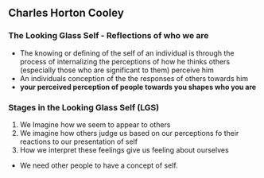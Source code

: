 ## Charles Horton Cooley
### The Looking Glass Self - Reflections of who we are
- The knowing or defining of the self of an individual is through the process of internalizing the perceptions of how he thinks others (especially those who are significant to them) perceive him
- An individuals conception of the the responses of others towards him
- **your perceived perception of people towards you shapes who you are**

### Stages in the Looking Glass Self (LGS)
1. We Imagine how we seem to appear to others
2. We imagine how others judge us based on our perceptions fo their reactions to our presentation of self
3. How we interpret these feelings give us feeling about ourselves

- We need other people to have a concept of self. 